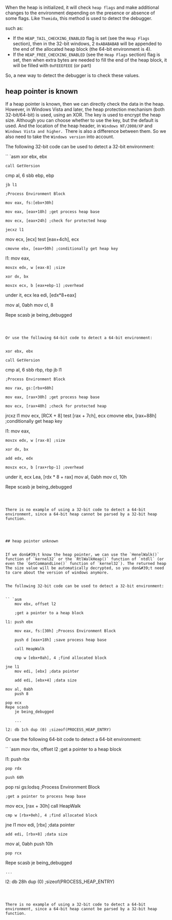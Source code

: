 When the heap is initialized, it will check `heap flags` and make additional changes to the environment depending on the presence or absence of some flags. Like `Themida`, this method is used to detect the debugger.


such as:


* If the `HEAP_TAIL_CHECKING_ENABLED` flag is set (see the `Heap Flags` section), then in the 32-bit windows, 2 `0xABABABAB` will be appended to the end of the allocated heap block (the 64-bit environment is 4).
* If the `HEAP_FREE_CHECKING_ENABLED` (see the `Heap Flags` section) flag is set, then when extra bytes are needed to fill the end of the heap block, it will be filled with `0xFEEEFEEE` (or part)


So, a new way to detect the debugger is to check these values.


## heap pointer is known


If a heap pointer is known, then we can directly check the data in the heap. However, in Windows Vista and later, the heap protection mechanism (both 32-bit/64-bit) is used, using an XOR. The key is used to encrypt the heap size. Although you can choose whether to use the key, but the default is used. And the location of the heap header, in `Windows NT/2000/XP` and `Windows Vista and higher. `There is also a difference between them. So we also need to take the `Windows version` into account.


The following 32-bit code can be used to detect a 32-bit environment:


`` `asm
    xor ebx, ebx

    call GetVersion

cmp al, 6
    sbb ebp, ebp

    jb l1

    ;Process Environment Block

    mov eax, fs:[ebx+30h]

    mov eax, [eax+18h] ;get process heap base

    mov ecx, [eax+24h] ;check for protected heap

    jecxz l1

mov ecx, [ecx]
    test [eax+4ch], ecx

    cmovne ebx, [eax+50h] ;conditionally get heap key

l1: mov eax, <heap ptr>

    movzx edx, w [eax-8] ;size

    xor dx, bx

    movzx ecx, b [eax+ebp-1] ;overhead

under it, ecx
    lea edi, [edx*8+eax]

mov al, 0abh
    mov cl, 8

Repe scasb
    je being_debugged

```



Or use the following 64-bit code to detect a 64-bit environment:


```

    xor ebx, ebx

    call GetVersion

cmp al, 6
sbb rbp, rbp
    jb l1

    ;Process Environment Block

    mov rax, gs:[rbx+60h]

    mov eax, [rax+30h] ;get process heap base

    mov ecx, [rax+40h] ;check for protected heap

jrcxz l1
mov ecx, [RCX + 8]
test [rax + 7ch], ecx
    cmovne ebx, [rax+88h] ;conditionally get heap key

l1: mov eax, <heap ptr>

    movzx edx, w [rax-8] ;size

    xor dx, bx

    add edx, edx

    movzx ecx, b [rax+rbp-1] ;overhead

under it, ecx
Lea, [rdx * 8 + rax]
mov al, 0abh
    mov cl, 10h

Repe scasb
    je being_debugged

```



There is no example of using a 32-bit code to detect a 64-bit environment, since a 64-bit heap cannot be parsed by a 32-bit heap function.




## heap pointer unknown


If we don&#39;t know the heap pointer, we can use the `HenelWalk()` function of `kernel32` or the `RtlWalkHeap()` function of `ntdll` (or even the `GetCommandLine()` function of `kernel32`). The returned heap The size value will be automatically decrypted, so you don&#39;t need to care about the version of windows anymore.


The following 32-bit code can be used to detect a 32-bit environment:


`` `asm
    mov ebx, offset l2

    ;get a pointer to a heap block

l1: push ebx

    mov eax, fs:[30h] ;Process Environment Block

    push d [eax+18h] ;save process heap base

    call HeapWalk

    cmp w [ebx+0ah], 4 ;find allocated block

jne l1
    mov edi, [ebx] ;data pointer

    add edi, [ebx+4] ;data size

mov al, 0abh
    push 8

pop ecx
Repe scasb
    je being_debugged

    ...

l2: db 1ch dup (0) ;sizeof(PROCESS_HEAP_ENTRY)

```



Or use the following 64-bit code to detect a 64-bit environment:


`` `asm
mov rbx, offset l2
    ;get a pointer to a heap block

l1: push rbx

    pop rdx

    push 60h

pop rsi
    gs:lodsq ;Process Environment Block

    ;get a pointer to process heap base

mov ecx, [rax + 30h]
    call HeapWalk

    cmp w [rbx+0eh], 4 ;find allocated block

jne l1
    mov edi, [rbx] ;data pointer

    add edi, [rbx+8] ;data size

mov al, 0abh
    push 10h

    pop rcx

Repe scasb
    je being_debugged

    ...

l2: db 28h dup (0) ;sizeof(PROCESS_HEAP_ENTRY)

```



There is no example of using a 32-bit code to detect a 64-bit environment, since a 64-bit heap cannot be parsed by a 32-bit heap function.

